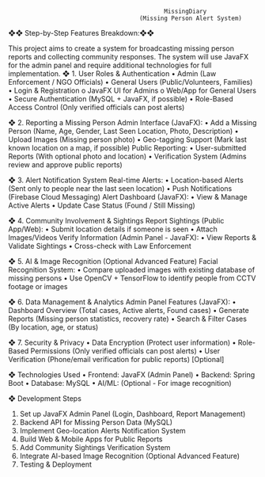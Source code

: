                                                 MissingDiary
                                         (Missing Person Alert System)
 ❖❖ Step-by-Step Features Breakdown:❖❖
     
 This project aims to create a system for broadcasting missing person reports and collecting community
  responses. The system will use JavaFX for the admin panel and require additional technologies for full
  implementation.
  ❖ 1. User Roles & Authentication
• Admin (Law Enforcement / NGO Officials)
• General Users (Public/Volunteers, Families)
• Login & Registration
o JavaFX UI for Admins
o Web/App for General Users
• Secure Authentication (MySQL + JavaFX, if possible)
• Role-Based Access Control (Only verified officials can post alerts)

  ❖ 2. Reporting a Missing Person
Admin Interface (JavaFX):
• Add a Missing Person (Name, Age, Gender, Last Seen Location, Photo, Description)
• Upload Images (Missing person photo)
• Geo-tagging Support (Mark last known location on a map, if possible)
Public Reporting:
• User-submitted Reports (With optional photo and location)
• Verification System (Admins review and approve public reports)

  ❖ 3. Alert Notification System
Real-time Alerts:
• Location-based Alerts (Sent only to people near the last seen location)
• Push Notifications (Firebase Cloud Messaging)
Alert Dashboard (JavaFX):
• View & Manage Active Alerts
• Update Case Status (Found / Still Missing)

  ❖ 4. Community Involvement & Sightings
Report Sightings (Public App/Web):
• Submit location details if someone is seen
• Attach Images/Videos
Verify Information (Admin Panel - JavaFX):
• View Reports & Validate Sightings
• Cross-check with Law Enforcement

  ❖ 5. AI & Image Recognition (Optional Advanced Feature)
Facial Recognition System:
• Compare uploaded images with existing database of missing persons
• Use OpenCV + TensorFlow to identify people from CCTV footage or images

  ❖ 6. Data Management & Analytics
Admin Panel Features (JavaFX):
• Dashboard Overview (Total cases, Active alerts, Found cases)
• Generate Reports (Missing person statistics, recovery rate)
• Search & Filter Cases (By location, age, or status)

  ❖ 7. Security & Privacy
• Data Encryption (Protect user information)
• Role-Based Permissions (Only verified officials can post alerts)
• User Verification (Phone/email verification for public reports) [Optional]

  ❖ Technologies Used
• Frontend: JavaFX (Admin Panel)
• Backend: Spring Boot
• Database: MySQL
• AI/ML: (Optional - For image recognition)

  ❖ Development Steps
1. Set up JavaFX Admin Panel (Login, Dashboard, Report Management)
2. Backend API for Missing Person Data (MySQL)
3. Implement Geo-location Alerts Notification System
4. Build Web & Mobile Apps for Public Reports
5. Add Community Sightings Verification System
6. Integrate AI-based Image Recognition (Optional Advanced Feature)
7. Testing & Deployment
